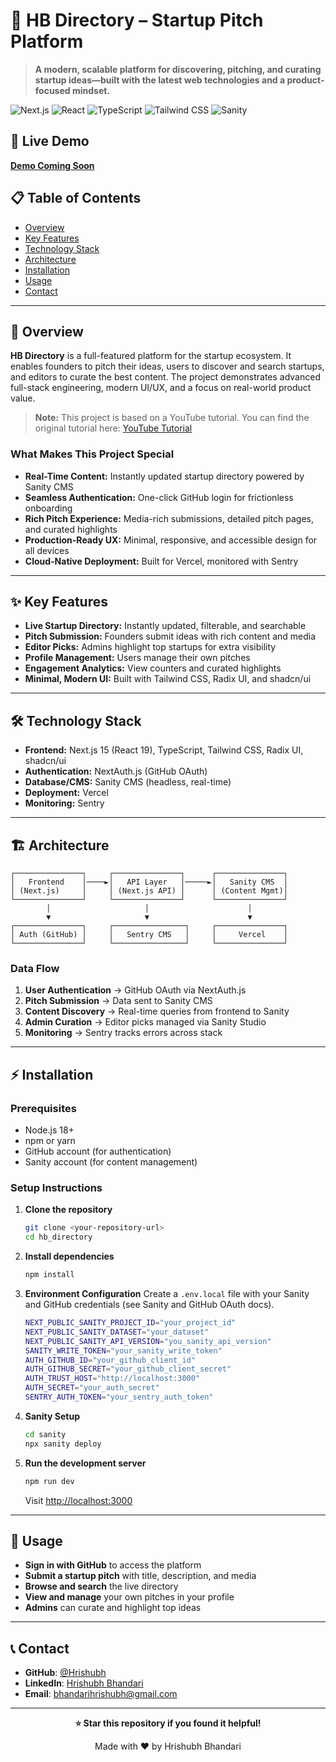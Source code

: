 # 🚀 HB Directory – Startup Pitch Platform

> **A modern, scalable platform for discovering, pitching, and curating startup ideas—built with the latest web technologies and a product-focused mindset.**

![Next.js](https://img.shields.io/badge/Next.js-15-black?style=for-the-badge&logo=next.js)
![React](https://img.shields.io/badge/React-19-blue?style=for-the-badge&logo=react)
![TypeScript](https://img.shields.io/badge/TypeScript-5-blue?style=for-the-badge&logo=typescript)
![Tailwind CSS](https://img.shields.io/badge/Tailwind_CSS-3-38B2AC?style=for-the-badge&logo=tailwind-css)
![Sanity](https://img.shields.io/badge/Sanity-3.88.3-ff2a2a?style=for-the-badge&logo=sanity)

## 🚀 Live Demo
**[Demo Coming Soon](#)**

## 📋 Table of Contents
- [Overview](#-overview)
- [Key Features](#-key-features)
- [Technology Stack](#-technology-stack)
- [Architecture](#-architecture)
- [Installation](#-installation)
- [Usage](#-usage)
- [Contact](#-contact)

---

## 🎯 Overview

**HB Directory** is a full-featured platform for the startup ecosystem. It enables founders to pitch their ideas, users to discover and search startups, and editors to curate the best content. The project demonstrates advanced full-stack engineering, modern UI/UX, and a focus on real-world product value.

> **Note:** This project is based on a YouTube tutorial. You can find the original tutorial here: [YouTube Tutorial](https://www.youtube.com/watch?v=Zq5fmkH0T78)

### What Makes This Project Special
- **Real-Time Content:** Instantly updated startup directory powered by Sanity CMS
- **Seamless Authentication:** One-click GitHub login for frictionless onboarding
- **Rich Pitch Experience:** Media-rich submissions, detailed pitch pages, and curated highlights
- **Production-Ready UX:** Minimal, responsive, and accessible design for all devices
- **Cloud-Native Deployment:** Built for Vercel, monitored with Sentry

---

## ✨ Key Features

- **Live Startup Directory:** Instantly updated, filterable, and searchable
- **Pitch Submission:** Founders submit ideas with rich content and media
- **Editor Picks:** Admins highlight top startups for extra visibility
- **Profile Management:** Users manage their own pitches
- **Engagement Analytics:** View counters and curated highlights
- **Minimal, Modern UI:** Built with Tailwind CSS, Radix UI, and shadcn/ui

---

## 🛠 Technology Stack

- **Frontend:** Next.js 15 (React 19), TypeScript, Tailwind CSS, Radix UI, shadcn/ui
- **Authentication:** NextAuth.js (GitHub OAuth)
- **Database/CMS:** Sanity CMS (headless, real-time)
- **Deployment:** Vercel
- **Monitoring:** Sentry

---

## 🏗 Architecture

```
┌───────────────┐     ┌───────────────┐      ┌───────────────┐
│   Frontend    │────►│   API Layer   │─────►│   Sanity CMS  │
│ (Next.js)     │     │ (Next.js API) │      │ (Content Mgmt)│
└───────────────┘     └───────────────┘      └───────────────┘
        │                     │                      │
        ▼                     ▼                      ▼
┌───────────────┐     ┌────────────────┐     ┌───────────────┐
│ Auth (GitHub) │     │   Sentry CMS   │     │     Vercel    │
└───────────────┘     └────────────────┘     └───────────────┘
```

### **Data Flow**
1. **User Authentication** → GitHub OAuth via NextAuth.js
2. **Pitch Submission** → Data sent to Sanity CMS
3. **Content Discovery** → Real-time queries from frontend to Sanity
4. **Admin Curation** → Editor picks managed via Sanity Studio
5. **Monitoring** → Sentry tracks errors across stack

---

## ⚡ Installation

### Prerequisites
- Node.js 18+
- npm or yarn
- GitHub account (for authentication)
- Sanity account (for content management)

### Setup Instructions
1. **Clone the repository**
   ```bash
   git clone <your-repository-url>
   cd hb_directory
   ```
2. **Install dependencies**
   ```bash
   npm install
   ```
3. **Environment Configuration**
   Create a `.env.local` file with your Sanity and GitHub credentials (see Sanity and GitHub OAuth docs).
    ```bash
    NEXT_PUBLIC_SANITY_PROJECT_ID="your_project_id"
    NEXT_PUBLIC_SANITY_DATASET="your_dataset"
    NEXT_PUBLIC_SANITY_API_VERSION="you_sanity_api_version"
    SANITY_WRITE_TOKEN="your_sanity_write_token"
    AUTH_GITHUB_ID="your_github_client_id"
    AUTH_GITHUB_SECRET="your_github_client_secret"
    AUTH_TRUST_HOST="http://localhost:3000"
    AUTH_SECRET="your_auth_secret"
    SENTRY_AUTH_TOKEN="your_sentry_auth_token"
   ```
4. **Sanity Setup**
   ```bash
   cd sanity
   npx sanity deploy
   ```
5. **Run the development server**
   ```bash
   npm run dev
   ```
   Visit [http://localhost:3000](http://localhost:3000)

---

## 📖 Usage

- **Sign in with GitHub** to access the platform
- **Submit a startup pitch** with title, description, and media
- **Browse and search** the live directory
- **View and manage** your own pitches in your profile
- **Admins** can curate and highlight top ideas

---

## 📞 Contact

- **GitHub**: [@Hrishubh](https://github.com/Hrishubh)
- **LinkedIn**: [Hrishubh Bhandari](https://www.linkedin.com/in/hrishubh-bhandari/)
- **Email**: bhandarihrishubh@gmail.com

---

<div align="center">

**⭐ Star this repository if you found it helpful!**

Made with ❤️ by Hrishubh Bhandari

</div>